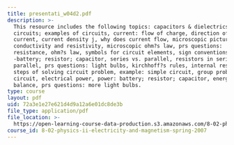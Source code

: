 ```yaml
---
title: presentati_w04d2.pdf
description: >-
  This resource includes the following topics: capacitors & dielectrics, DC
  circuits; examples of circuits, current: flow of charge, direction of the
  current, current density j, why does current flow, microscopic picture,
  conductivity and resistivity, microscopic ohm?s law, prs questions:
  resistance, ohm?s law, symbols for circuit elements, sign conventions
  -battery; resistor; capacitor, series vs. parallel, resistors in series;
  parallel, prs questions: light bulbs, kirchhoff?s rules, internal resistance,
  steps of solving circuit problem, example: simple circuit, group problem:
  circuit, electrical power, power: battery; resistor; capacitor, energy
  balance, prs questions: more light bulbs.
type: course
layout: pdf
uid: 72a3e1e27e621d4d9a12a6e01dc8de3b
file_type: application/pdf
file_location: >-
  https://open-learning-course-data-production.s3.amazonaws.com/8-02-physics-ii-electricity-and-magnetism-spring-2007/72a3e1e27e621d4d9a12a6e01dc8de3b_presentati_w04d2.pdf
course_id: 8-02-physics-ii-electricity-and-magnetism-spring-2007
---
```


